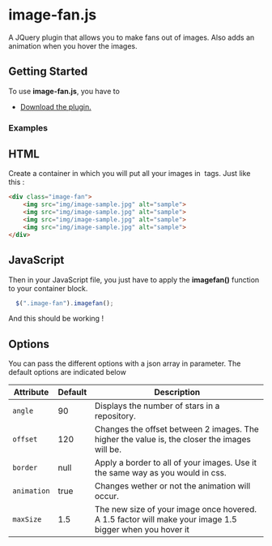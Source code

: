 # image-fan.js
A JQuery plugin that allows you to make fans out of images. Also adds an animation when you hover the images.
<h2>Getting Started</h2>
To use <strong>image-fan.js</strong>, you have to
<ul>
    <li><a href="https://github.com/MrWazzat/image-fan/archive/master.zip">Download the plugin.</a></li>
</ul>


<h3>Examples</h3>

<h2>HTML</h2>

Create a container in which you will put all your images in <img> tags.
Just like this :

```HTML
<div class="image-fan">
    <img src="img/image-sample.jpg" alt="sample">
    <img src="img/image-sample.jpg" alt="sample">
    <img src="img/image-sample.jpg" alt="sample">
    <img src="img/image-sample.jpg" alt="sample">
</div>
```

<h2>JavaScript</h2>

Then in your JavaScript file, you just have to apply the <strong>imagefan()</strong> function to your container block.

```javascript
  $(".image-fan").imagefan();
```
 
And this should be working ! 

<h2>Options</h2>
You can pass the different options with a json array in parameter.
The default options are indicated below

Attribute	| Default		| Description
---			| ---   		| ---		
`angle`		| 90		    | Displays the number of stars in a repository.
`offset`    | 120		    | Changes the offset between 2 images. The higher the value is, the closer the images will be.
`border`	| null		| Apply a border to all of your images. Use it the same way as you would in css.
`animation` | true        | Changes wether or not the animation will occur. 
`maxSize`   | 1.5         | The new size of your image once hovered. A 1.5 factor will make your image 1.5 bigger when you hover it

